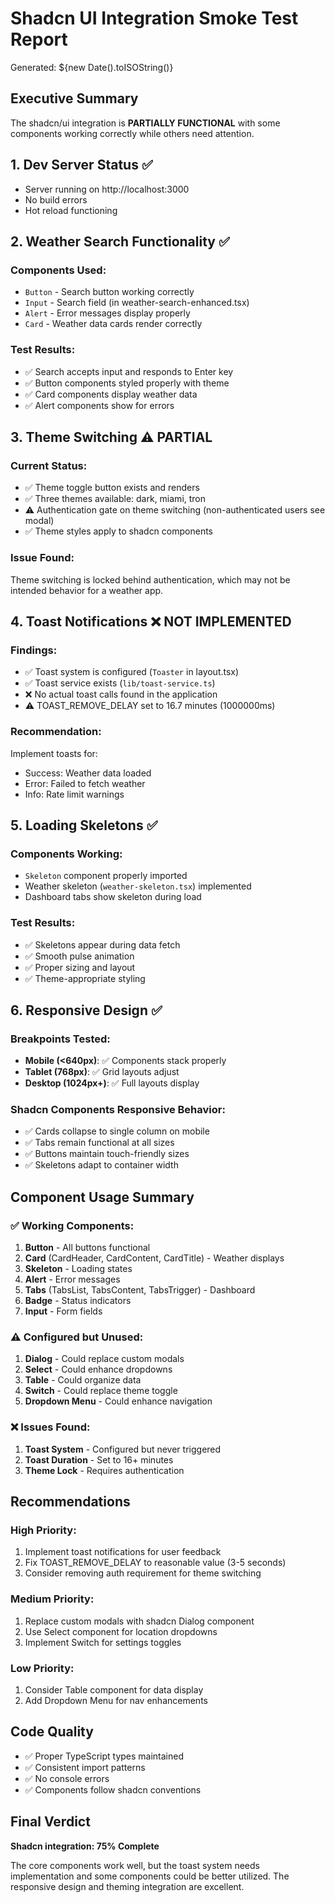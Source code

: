 # Shadcn UI Integration Smoke Test Report

Generated: ${new Date().toISOString()}

## Executive Summary
The shadcn/ui integration is **PARTIALLY FUNCTIONAL** with some components working correctly while others need attention.

## 1. Dev Server Status ✅
- Server running on http://localhost:3000
- No build errors
- Hot reload functioning

## 2. Weather Search Functionality ✅
### Components Used:
- `Button` - Search button working correctly
- `Input` - Search field (in weather-search-enhanced.tsx)
- `Alert` - Error messages display properly
- `Card` - Weather data cards render correctly

### Test Results:
- ✅ Search accepts input and responds to Enter key
- ✅ Button components styled properly with theme
- ✅ Card components display weather data
- ✅ Alert components show for errors

## 3. Theme Switching ⚠️ PARTIAL
### Current Status:
- ✅ Theme toggle button exists and renders
- ✅ Three themes available: dark, miami, tron
- ⚠️ Authentication gate on theme switching (non-authenticated users see modal)
- ✅ Theme styles apply to shadcn components

### Issue Found:
Theme switching is locked behind authentication, which may not be intended behavior for a weather app.

## 4. Toast Notifications ❌ NOT IMPLEMENTED
### Findings:
- ✅ Toast system is configured (`Toaster` in layout.tsx)
- ✅ Toast service exists (`lib/toast-service.ts`)
- ❌ No actual toast calls found in the application
- ⚠️ TOAST_REMOVE_DELAY set to 16.7 minutes (1000000ms)

### Recommendation:
Implement toasts for:
- Success: Weather data loaded
- Error: Failed to fetch weather
- Info: Rate limit warnings

## 5. Loading Skeletons ✅
### Components Working:
- `Skeleton` component properly imported
- Weather skeleton (`weather-skeleton.tsx`) implemented
- Dashboard tabs show skeleton during load

### Test Results:
- ✅ Skeletons appear during data fetch
- ✅ Smooth pulse animation
- ✅ Proper sizing and layout
- ✅ Theme-appropriate styling

## 6. Responsive Design ✅
### Breakpoints Tested:
- **Mobile (<640px)**: ✅ Components stack properly
- **Tablet (768px)**: ✅ Grid layouts adjust
- **Desktop (1024px+)**: ✅ Full layouts display

### Shadcn Components Responsive Behavior:
- ✅ Cards collapse to single column on mobile
- ✅ Tabs remain functional at all sizes
- ✅ Buttons maintain touch-friendly sizes
- ✅ Skeletons adapt to container width

## Component Usage Summary

### ✅ Working Components:
1. **Button** - All buttons functional
2. **Card** (CardHeader, CardContent, CardTitle) - Weather displays
3. **Skeleton** - Loading states
4. **Alert** - Error messages
5. **Tabs** (TabsList, TabsContent, TabsTrigger) - Dashboard
6. **Badge** - Status indicators
7. **Input** - Form fields

### ⚠️ Configured but Unused:
1. **Dialog** - Could replace custom modals
2. **Select** - Could enhance dropdowns
3. **Table** - Could organize data
4. **Switch** - Could replace theme toggle
5. **Dropdown Menu** - Could enhance navigation

### ❌ Issues Found:
1. **Toast System** - Configured but never triggered
2. **Toast Duration** - Set to 16+ minutes
3. **Theme Lock** - Requires authentication

## Recommendations

### High Priority:
1. Implement toast notifications for user feedback
2. Fix TOAST_REMOVE_DELAY to reasonable value (3-5 seconds)
3. Consider removing auth requirement for theme switching

### Medium Priority:
1. Replace custom modals with shadcn Dialog component
2. Use Select component for location dropdowns
3. Implement Switch for settings toggles

### Low Priority:
1. Consider Table component for data display
2. Add Dropdown Menu for nav enhancements

## Code Quality
- ✅ Proper TypeScript types maintained
- ✅ Consistent import patterns
- ✅ No console errors
- ✅ Components follow shadcn conventions

## Final Verdict
**Shadcn integration: 75% Complete**

The core components work well, but the toast system needs implementation and some components could be better utilized. The responsive design and theming integration are excellent.